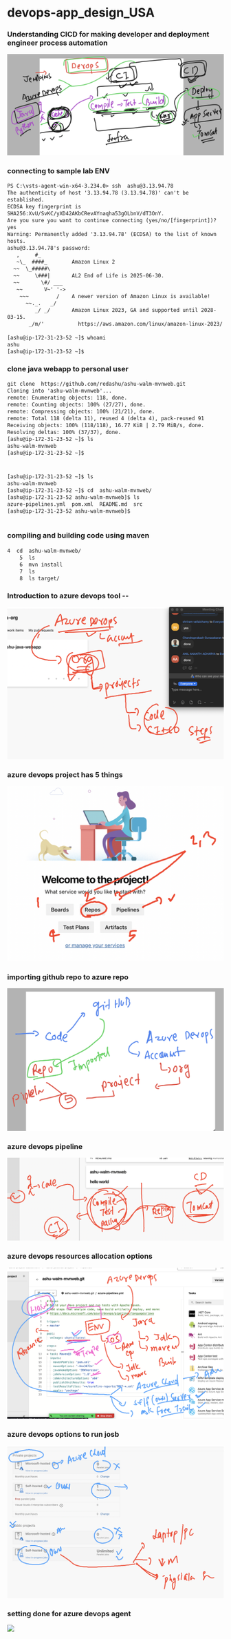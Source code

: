 # devops-app_design_USA

### Understanding CICD for making developer and deployment engineer process automation 

<img src="cicd1.png">

### connecting to sample lab ENV

```
PS C:\vsts-agent-win-x64-3.234.0> ssh  ashu@3.13.94.78
The authenticity of host '3.13.94.78 (3.13.94.78)' can't be established.
ECDSA key fingerprint is SHA256:XvU/SvKC/yXD42AKbCRevAYnaqha53gOLbnV/dT3OnY.
Are you sure you want to continue connecting (yes/no/[fingerprint])? yes
Warning: Permanently added '3.13.94.78' (ECDSA) to the list of known hosts.
ashu@3.13.94.78's password:
   ,     #_
   ~\_  ####_        Amazon Linux 2
  ~~  \_#####\
  ~~     \###|       AL2 End of Life is 2025-06-30.
  ~~       \#/ ___
   ~~       V~' '->
    ~~~         /    A newer version of Amazon Linux is available!
      ~~._.   _/
         _/ _/       Amazon Linux 2023, GA and supported until 2028-03-15.
       _/m/'           https://aws.amazon.com/linux/amazon-linux-2023/

[ashu@ip-172-31-23-52 ~]$ whoami
ashu
[ashu@ip-172-31-23-52 ~]$
```

### clone java webapp to personal user 

```
git clone  https://github.com/redashu/ashu-walm-mvnweb.git
Cloning into 'ashu-walm-mvnweb'...
remote: Enumerating objects: 118, done.
remote: Counting objects: 100% (27/27), done.
remote: Compressing objects: 100% (21/21), done.
remote: Total 118 (delta 11), reused 4 (delta 4), pack-reused 91
Receiving objects: 100% (118/118), 16.77 KiB | 2.79 MiB/s, done.
Resolving deltas: 100% (37/37), done.
[ashu@ip-172-31-23-52 ~]$ ls
ashu-walm-mvnweb
[ashu@ip-172-31-23-52 ~]$ 


```

### 

```
[ashu@ip-172-31-23-52 ~]$ ls
ashu-walm-mvnweb
[ashu@ip-172-31-23-52 ~]$ cd  ashu-walm-mvnweb/
[ashu@ip-172-31-23-52 ashu-walm-mvnweb]$ ls
azure-pipelines.yml  pom.xml  README.md  src
[ashu@ip-172-31-23-52 ashu-walm-mvnweb]$ 


```

### compiling and building code using maven 

```
4  cd  ashu-walm-mvnweb/
    5  ls
    6  mvn install 
    7  ls
    8  ls target/

```

### Introduction to azure devops tool -- 

<img src="az1.png">

### azure devops project has 5 things 

<img src="az2.png">

### importing github repo to azure repo 

<img src="az3.png">

### azure devops pipeline 

<img src="az4.png">

### azure devops resources allocation options

<img src="az5.png">

### azure devops options to run josb 

<img src="az6.png">

### setting done for azure devops agent

<img src="az7.png">




